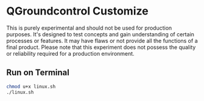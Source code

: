 # QGroundcontrol Customize

This is purely experimental and should not be used for production purposes. It's designed to test concepts and gain understanding of certain processes or features. It may have flaws or not provide all the functions of a final product. Please note that this experiment does not possess the quality or reliability required for a production environment.

## Run on Terminal
```bash
chmod u+x linux.sh
./linux.sh
```
